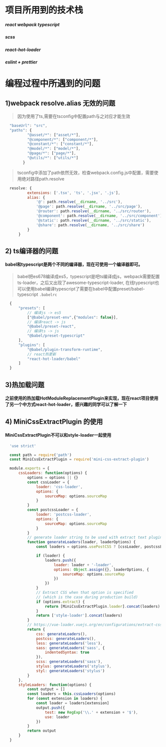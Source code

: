 # 项目所用到的技术栈
##### react webpack typescript
##### scss
##### react-hot-loader
##### eslint + prettier



# 编程过程中所遇到的问题
## 1)webpack resolve.alias 无效的问题
> 因为使用了ts,需要在tsconfig中配置path与之对应才能生效
```javascript
  "baseUrl": "src",
  "paths": {
          "@asset/*": ["asset/*"],
          "@component/*": ["component/*"],
          "@constant/*": ["constant/*"],
          "@model/*": ["model/*"],
          "@page/*": ["page/*"],
          "@utils/*": ["utils/*"]
        }
```
> tsconfig中添加了path依然无效，检查webpack.config.js中配置，需要使用绝对路径path.resolve
```javascript
  resolve: {
          extensions: ['.tsx', 'ts', '.jsx', '.js'],
          alias: {
              '@': path.resolve(__dirname, '../src'),
              '@page': path.resolve(__dirname, '../src/page'),
              '@router': path.resolve(__dirname, '../src/router'),
              '@component': path.resolve(__dirname, '../src/component'),
              '@static': path.resolve(__dirname, '../src/static'),
              '@share': path.resolve(__dirname, '../src/share')
          }
      }
```

## 2) ts编译器的问题
#### babel和typescript是两个不同的编译器，现在可使用一个编译器即可。
>babel把es678编译成es5，typescript是吧ts编译成js，webpack需要配置ts-loader，之后又出现了awesome-typescript-loader, 在线typescript也可以使用babel编译typescript了需要在babel中配置preset/babel-typescript
`.babelrc`
```javascript
  {
      "presets": [
          // 编译js -> es5
          ["@babel/preset-env",{"modules": false}],
          // 编译react -> js
          "@babel/preset-react",
          // 编译ts -> js
          "@babel/preset-typescript"
      ],
      "plugins": [
          "@babel/plugin-transform-runtime",
          // react热更新
          "react-hot-loader/babel"
      ]
  }
```

## 3)热加载问题
#### 之前使用的热加载HotModuleReplacementPlugin来实现，现在react项目使用了另一个中方式react-hot-loader，感兴趣的同学可以了解一下

## 4) MiniCssExtractPlugin 的使用
#### MiniCssExtractPlugin不可以和style-loader一起使用
```javascript
  'use strict'

  const path = require('path')
  const MiniCssExtractPlugin = require('mini-css-extract-plugin')

  module.exports = {
      cssLoaders: function(options) {
          options = options || {}
          const cssLoader = {
              loader: 'css-loader',
              options: {
                  sourceMap: options.sourceMap
              }
          }
          const postcssLoader = {
              loader: 'postcss-loader',
              options: {
                  sourceMap: options.sourceMap
              }
          }
          // generate loader string to be used with extract text plugin
          function generateLoaders(loader, loaderOptions) {
              const loaders = options.usePostCSS ? [cssLoader, postcssLoader] : [cssLoader]

              if (loader) {
                  loaders.push({
                      loader: loader + '-loader',
                      options: Object.assign({}, loaderOptions, {
                          sourceMap: options.sourceMap
                      })
                  })
              }
              // Extract CSS when that option is specified
              // (which is the case during production build)
              if (options.extract) {
                  return [MiniCssExtractPlugin.loader].concat(loaders)
              }
              return ['style-loader'].concat(loaders)
          }
          // https://vue-loader.vuejs.org/en/configurations/extract-css.html
          return {
              css: generateLoaders(),
              postcss: generateLoaders(),
              less: generateLoaders('less'),
              sass: generateLoaders('sass', {
                  indentedSyntax: true
              }),
              scss: generateLoaders('sass'),
              stylus: generateLoaders('stylus'),
              styl: generateLoaders('stylus')
          }
      },
      styleLoaders: function(options) {
          const output = []
          const loaders = this.cssLoaders(options)
          for (const extension in loaders) {
              const loader = loaders[extension]
              output.push({
                  test: new RegExp('\\.' + extension + '$'),
                  use: loader
              })
          }
          return output
      }
  }
```
